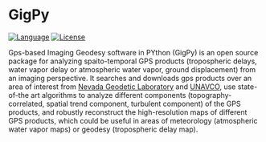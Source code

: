 # GigPy
[![Language](https://img.shields.io/badge/python-3.5%2B-blue.svg)](https://www.python.org/)
[![License](https://img.shields.io/badge/license-GPL-yellow.svg)](https://github.com/ymcmrs/GigPy/blob/master/LICENSE)

Gps-based Imaging Geodesy software in PYthon (GigPy) is an open source package for analyzing spaito-temporal GPS products (tropospheric delays, water vapor delay or atmospheric water vapor, ground displacement) from an imaging perspective. It searches and downloads gps products over an area of interest from [Nevada Geodetic Laboratory](http://geodesy.unr.edu/) and [UNAVCO](https://www.unavco.org/), use state-of-the art algorithms to analyze different components (topography-correlated, spatial trend component, turbulent component) of the GPS products, and robustly reconstruct the high-resolution maps of different GPS products, which could be useful in areas of meteorology (atmospheric water vapor maps) or geodesy (tropospheric delay map).

